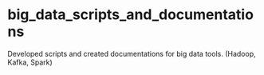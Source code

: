 # big_data_scripts_and_documentations
Developed scripts and created documentations for big data tools. (Hadoop, Kafka, Spark)

